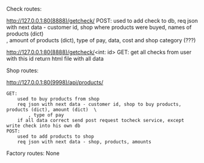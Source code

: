 Check routes:

http://127.0.0.1:80(8888)/getcheck/
	POST:
	used to add check to db,
	req json with next data - customer id, shop where products were buyed, names of products (dict) \
		, amount of products (dict), type of pay, data, cost and shop category (???)

http://127.0.0.1:80(8888)/getcheck/<int: id>
	GET:
	get all checks from user with this id
	return html file with all data 


Shop routes:

http://127.0.0.1:80(9998)/api/products/

	GET:
		used to buy products from shop
		req json with next data - customer id, shop to buy products, products (dict), amount (dict)  \
			, type of pay
		if all data correct send post request tocheck service, except write check into his own db
	POST:
		used to add products to shop
		req json with next data - shop, products, amounts


Factory routes:
None